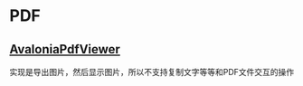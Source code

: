 # PDF

## [AvaloniaPdfViewer](https://github.com/chrisg32/AvaloniaPdfViewer)
实现是导出图片，然后显示图片，所以不支持复制文字等等和PDF文件交互的操作